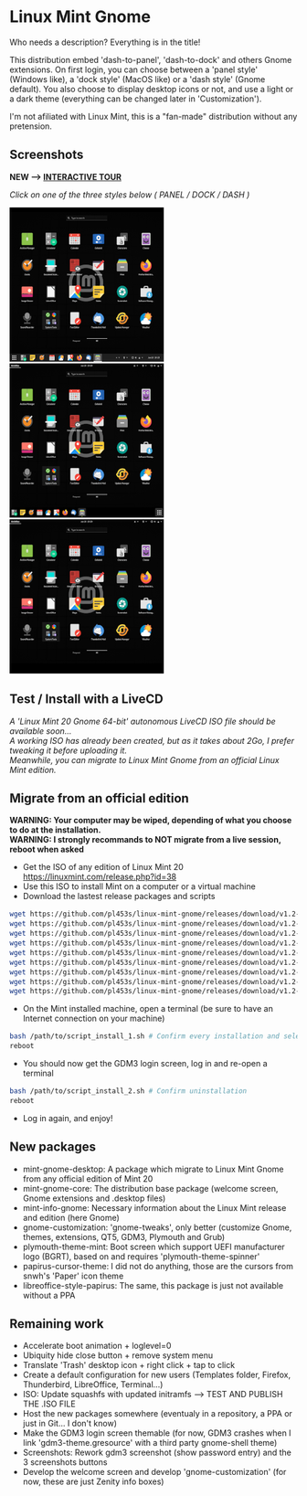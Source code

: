 # Linux Mint Gnome
Who needs a description? Everything is in the title!

This distribution embed 'dash-to-panel', 'dash-to-dock' and others Gnome extensions.
On first login, you can choose between a 'panel style' (Windows like), a 'dock style' (MacOS like) or a 'dash style' (Gnome default).
You also choose to display desktop icons or not, and use a light or a dark theme (everything can be changed later in 'Customization').

I'm not afiliated with Linux Mint, this is a "fan-made" distribution without any pretension.

## Screenshots

**NEW --> [INTERACTIVE TOUR](https://github.com/pl453s/linux-mint-gnome/blob/main/tour/tour.md)**

*Click on one of the three styles below ( PANEL / DOCK / DASH )*

[![Panel style](img/panel.png)](https://github.com/pl453s/linux-mint-gnome/blob/main/tour/panel.md)
[![Dock style](img/dock.png)](https://github.com/pl453s/linux-mint-gnome/blob/main/tour/dock.md)
[![Dash style](img/dash.png)](https://github.com/pl453s/linux-mint-gnome/blob/main/tour/dash.md)

## Test / Install with a LiveCD

*A 'Linux Mint 20 Gnome 64-bit' autonomous LiveCD ISO file should be available soon...*  
*A working ISO has already been created, but as it takes about 2Go, I prefer tweaking it before uploading it.*  
*Meanwhile, you can migrate to Linux Mint Gnome from an official Linux Mint edition.*

## Migrate from an official edition

**WARNING: Your computer may be wiped, depending of what you choose to do at the installation.**  
**WARNING: I strongly recommands to NOT migrate from a live session, reboot when asked**
- Get the ISO of any edition of Linux Mint 20 https://linuxmint.com/release.php?id=38
- Use this ISO to install Mint on a computer or a virtual machine
- Download the lastest release packages and scripts
```bash
wget https://github.com/pl453s/linux-mint-gnome/releases/download/v1.2-mint20/mint-gnome-desktop.deb
wget https://github.com/pl453s/linux-mint-gnome/releases/download/v1.2-mint20/mint-gnome-core.deb
wget https://github.com/pl453s/linux-mint-gnome/releases/download/v1.2-mint20/mint-info-gnome.deb
wget https://github.com/pl453s/linux-mint-gnome/releases/download/v1.2-mint20/gnome-customization.deb
wget https://github.com/pl453s/linux-mint-gnome/releases/download/v1.2-mint20/plymouth-theme-mint.deb
wget https://github.com/pl453s/linux-mint-gnome/releases/download/v1.2-mint20/papirus-cursor-theme.deb
wget https://github.com/pl453s/linux-mint-gnome/releases/download/v1.2-mint20/libreoffice-style-papirus.deb
wget https://github.com/pl453s/linux-mint-gnome/releases/download/v1.2-mint20/script_install_1.sh
wget https://github.com/pl453s/linux-mint-gnome/releases/download/v1.2-mint20/script_install_2.sh
```
- On the Mint installed machine, open a terminal (be sure to have an Internet connection on your machine)
```bash
bash /path/to/script_install_1.sh # Confirm every installation and select 'gdm3' instead of 'lightdm'
reboot
```
- You should now get the GDM3 login screen, log in and re-open a terminal
```bash
bash /path/to/script_install_2.sh # Confirm uninstallation
reboot
```
- Log in again, and enjoy!

## New packages

- mint-gnome-desktop: A package which migrate to Linux Mint Gnome from any official edition of Mint 20
- mint-gnome-core: The distribution base package (welcome screen, Gnome extensions and .desktop files)
- mint-info-gnome: Necessary information about the Linux Mint release and edition (here Gnome)
- gnome-customization: 'gnome-tweaks', only better (customize Gnome, themes, extensions, QT5, GDM3, Plymouth and Grub)
- plymouth-theme-mint: Boot screen which support UEFI manufacturer logo (BGRT), based on and requires 'plymouth-theme-spinner'
- papirus-cursor-theme: I did not do anything, those are the cursors from snwh's 'Paper' icon theme
- libreoffice-style-papirus: The same, this package is just not available without a PPA

## Remaining work

- Accelerate boot animation + loglevel=0
- Ubiquity hide close button + remove system menu
- Translate 'Trash' desktop icon + right click + tap to click
- Create a default configuration for new users (Templates folder, Firefox, Thunderbird, LibreOffice, Terminal...)
- ISO: Update squashfs with updated initramfs --> TEST AND PUBLISH THE .ISO FILE
- Host the new packages somewhere (eventualy in a repository, a PPA or just in Git... I don't know)
- Make the GDM3 login screen themable (for now, GDM3 crashes when I link 'gdm3-theme.gresource' with a third party gnome-shell theme)
- Screenshots: Rework gdm3 screenshot (show password entry) and the 3 screenshots buttons
- Develop the welcome screen and develop 'gnome-customization' (for now, these are just Zenity info boxes)
